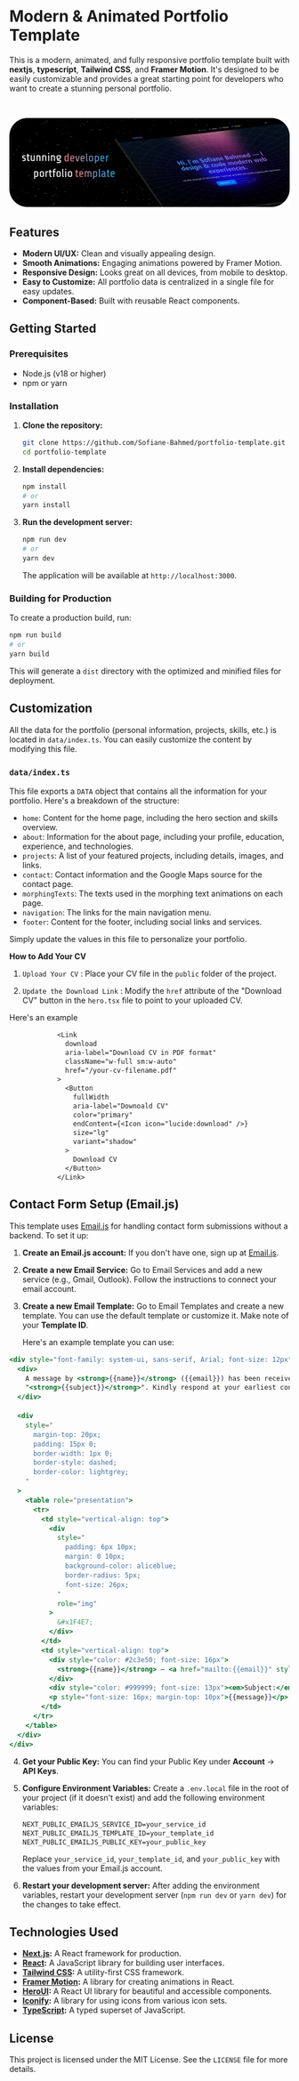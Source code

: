 # Modern & Animated Portfolio Template

This is a modern, animated, and fully responsive portfolio template built with **nextjs**, **typescript**, **Tailwind CSS**, and **Framer Motion**. It's designed to be easily customizable and provides a great starting point for developers who want to create a stunning personal portfolio.

<br/>
<p align="center">
  <a href="https://portfolio-template-seven-murex.vercel.app" target="_blank">
    <img src="./public/github-cover.png" alt="portfolio-template" />
  </a>
</p>

## Features

- **Modern UI/UX:** Clean and visually appealing design.
- **Smooth Animations:** Engaging animations powered by Framer Motion.
- **Responsive Design:** Looks great on all devices, from mobile to desktop.
- **Easy to Customize:** All portfolio data is centralized in a single file for easy updates.
- **Component-Based:** Built with reusable React components.

## Getting Started

### Prerequisites

- Node.js (v18 or higher)
- npm or yarn

### Installation

1. **Clone the repository:**

   ```bash
   git clone https://github.com/Sofiane-Bahmed/portfolio-template.git
   cd portfolio-template
   ```

2. **Install dependencies:**

   ```bash
   npm install
   # or
   yarn install
   ```

3. **Run the development server:**

   ```bash
   npm run dev
   # or
   yarn dev
   ```

   The application will be available at `http://localhost:3000`.

### Building for Production

To create a production build, run:

```bash
npm run build
# or
yarn build
```

This will generate a `dist` directory with the optimized and minified files for deployment.

## Customization

All the data for the portfolio (personal information, projects, skills, etc.) is located in `data/index.ts`. You can easily customize the content by modifying this file.

### `data/index.ts`

This file exports a `DATA` object that contains all the information for your portfolio. Here's a breakdown of the structure:

  - `home`: Content for the home page, including the hero section and skills overview.
- `about`: Information for the about page, including your profile, education, experience, and technologies.
- `projects`: A list of your featured projects, including details, images, and links.
- `contact`: Contact information and the Google Maps source for the contact page.
- `morphingTexts`: The texts used in the morphing text animations on each page.
- `navigation`: The links for the main navigation menu.
- `footer`: Content for the footer, including social links and services.

Simply update the values in this file to personalize your portfolio.

**How to Add Your CV**

1. `Upload Your CV` : Place your CV file in the `public` folder of the project.

2. `Update the Download Link` : Modify the `href` attribute of the "Download CV" button in the `hero.tsx` file to point to your uploaded CV.

Here's an example

```hero.tsx
            <Link
              download
              aria-label="Download CV in PDF format"
              className="w-full sm:w-auto"
              href="/your-cv-filename.pdf"
            >
              <Button
                fullWidth
                aria-label="Downoald CV"
                color="primary"
                endContent={<Icon icon="lucide:download" />}
                size="lg"
                variant="shadow"
              >
                Download CV
              </Button>
            </Link>

```

## Contact Form Setup (Email.js)

This template uses [Email.js](https://www.emailjs.com/) for handling contact form submissions without a backend. To set it up:

1.  **Create an Email.js account:** If you don't have one, sign up at [Email.js](https://www.emailjs.com/).

2.  **Create a new Email Service:** Go to Email Services and add a new service (e.g., Gmail, Outlook). Follow the instructions to connect your email account.

3.  **Create a new Email Template:** Go to Email Templates and create a new template. You can use the default template or customize it. Make note of your **Template ID**.

    Here's an example template you can use:
    
```jsx
<div style="font-family: system-ui, sans-serif, Arial; font-size: 12px">
  <div>
    A message by <strong>{{name}}</strong> ({{email}}) has been received with the subject
    "<strong>{{subject}}</strong>". Kindly respond at your earliest convenience.
  </div>

  <div
    style="
      margin-top: 20px;
      padding: 15px 0;
      border-width: 1px 0;
      border-style: dashed;
      border-color: lightgrey;
    "
  >
    <table role="presentation">
      <tr>
        <td style="vertical-align: top">
          <div
            style="
              padding: 6px 10px;
              margin: 0 10px;
              background-color: aliceblue;
              border-radius: 5px;
              font-size: 26px;
            "
            role="img"
          >
            &#x1F4E7;
          </div>
        </td>
        <td style="vertical-align: top">
          <div style="color: #2c3e50; font-size: 16px">
            <strong>{{name}}</strong> — <a href="mailto:{{email}}" style="color: #3498db">{{email}}</a>
          </div>
          <div style="color: #999999; font-size: 13px"><em>Subject:</em> {{subject}}</div>
          <p style="font-size: 16px; margin-top: 10px">{{message}}</p>
        </td>
      </tr>
    </table>
  </div>
</div>


```

4.  **Get your Public Key:** You can find your Public Key under **Account** -> **API Keys**.

5.  **Configure Environment Variables:** Create a `.env.local` file in the root of your project (if it doesn't exist) and add the following environment variables:

    ```
    NEXT_PUBLIC_EMAILJS_SERVICE_ID=your_service_id
    NEXT_PUBLIC_EMAILJS_TEMPLATE_ID=your_template_id
    NEXT_PUBLIC_EMAILJS_PUBLIC_KEY=your_public_key
    ```

    Replace `your_service_id`, `your_template_id`, and `your_public_key` with the values from your Email.js account.

6.  **Restart your development server:** After adding the environment variables, restart your development server (`npm run dev` or `yarn dev`) for the changes to take effect.

## Technologies Used

- **[Next.js](https://nextjs.org/):** A React framework for production.
- **[React](https://react.dev/):** A JavaScript library for building user interfaces.
- **[Tailwind CSS](https://tailwindcss.com/):** A utility-first CSS framework.
- **[Framer Motion](https://www.framer.com/motion/):** A library for creating animations in React.
- **[HeroUI](https://www.heroui.com/):** A React UI library for beautiful and accessible components.
- **[Iconify](https://iconify.design/):** A library for using icons from various icon sets.
- **[TypeScript](https://www.typescriptlang.org/):** A typed superset of JavaScript.


## License

This project is licensed under the MIT License. See the `LICENSE` file for more details.